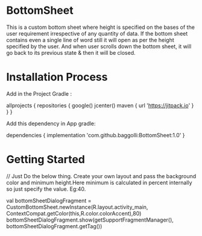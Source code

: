 # BottomSheet

This is a custom bottom sheet where height is specified on the bases of the user requirement irrespective of any quantity of data. If the bottom sheet contains even a single line of word still it will open as per the height specified by the user. And when user scrolls down the bottom sheet, it will go back to its previous state & then it will be closed.

# Installation Process

Add in the Project Gradle :

allprojects {
    repositories {
        google()
        jcenter()
        maven { url 'https://jitpack.io' }
    }
}

Add this dependency in App gradle: 

dependencies {
    implementation 'com.github.baggolli:BottomSheet:1.0'
}

# Getting Started
// Just Do the below thing. 
Create your own layout and pass the background color and minimum height.Here minimum is calculated in percent internally so just specify the value. Eg:40.

val bottomSheetDialogFragment = CustomBottomSheet.newInstance(R.layout.activity_main,
        ContextCompat.getColor(this,R.color.colorAccent),80)
bottomSheetDialogFragment.show(getSupportFragmentManager(), bottomSheetDialogFragment.getTag())
